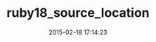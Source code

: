 ---
layout: post
title:  "ruby18_source_location"
repo:   "ConradIrwin/ruby18_source_location"
date:   2015-02-18 17:14:23
gemurl: http://github.com/ConradIrwin/ruby18_source_location
---